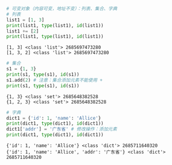 ```python
# 可变对象（内容可变，地址不变）：列表、集合、字典
# 列表
list1 = [1, 3]
print(list1, type(list1), id(list1))
list1 += [2]
print(list1, type(list1), id(list1))
```

    [1, 3] <class 'list'> 2685697473280
    [1, 3, 2] <class 'list'> 2685697473280
    


```python
# 集合
s1 = {1, 3}
print(s1, type(s1), id(s1))
s1.add(2) # 注意：集合添加元素不能使用 +
print(s1, type(s1), id(s1))
```

    {1, 3} <class 'set'> 2685648382528
    {1, 2, 3} <class 'set'> 2685648382528
    


```python
# 字典
dict1 = {'id': 1, 'name': 'Allice'}
print(dict1, type(dict1), id(dict1))
dict1['addr'] = '广东省' # 修改操作：添加元素
print(dict1, type(dict1), id(dict1))
```

    {'id': 1, 'name': 'Allice'} <class 'dict'> 2685711640320
    {'id': 1, 'name': 'Allice', 'addr': '广东省'} <class 'dict'> 2685711640320
    
